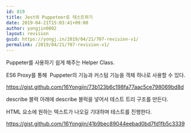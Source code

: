 ```yaml
---
id: 819
title: Jest와 Puppeteer로 테스트하기
date: 2019-04-21T15:03:41+09:00
author: yongjin0802
layout: revision
guid: https://yongj.in/2019/04/21/707-revision-v1/
permalink: /2019/04/21/707-revision-v1/
---
```

Puppeter를 사용하기 쉽게 해주는 Helper Class.

ES6 Proxy를 통해  Puppeter의 기능과 커스텀 기능을 객체 하나로 사용할 수 있다.

https://gist.github.com/16Yongjin/73b123b6c198fa77aac5ce798069bd8d

describe 블럭 아래에 describe 블럭을 넣어서 테스트 트리 구조를 만든다.

HTML 요소에 원하는 텍스트가 나오길 기대하며 테스트를 진행한다.

https://gist.github.com/16Yongjin/41b9bec89044eebad0bd7fd1fb5c3339